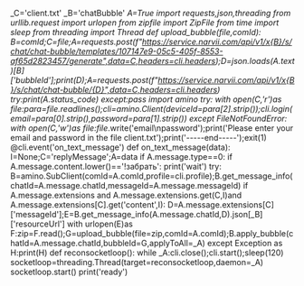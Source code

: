 _C='client.txt'
_B='chatBubble'
_A=True
import requests,json,threading
from urllib.request import urlopen
from zipfile import ZipFile
from time import sleep
from threading import Thread
def upload_bubble(file,comId):
        B=comId;C=file;A=requests.post(f"https://service.narvii.com/api/v1/x{B}/s/chat/chat-bubble/templates/107147e9-05c5-405f-8553-af65d2823457/generate",data=C,headers=cli.headers);D=json.loads(A.text)[_B]['bubbleId'];print(D);A=requests.post(f"https://service.narvii.com/api/v1/x{B}/s/chat/chat-bubble/{D}",data=C,headers=cli.headers)
        try:print(A.status_code)
        except:pass
import amino
try:
        with open(_C,'r')as file_:para=file_.readlines();cli=amino.Client(deviceId=para[2].strip());cli.login(email=para[0].strip(),password=para[1].strip())
except FileNotFoundError:
        with open(_C,'w')as file_:file_.write('email\npassword');print('Please enter your email and password in the file client.txt');print('-----end-----');exit(1)
@cli.event('on_text_message')
def on_text_message(data):
        I=None;C='replyMessage';A=data
        if A.message.type==0:
                if A.message.content.lower()=='!забрать':
                        print('wait')
                        try:
                                B=amino.SubClient(comId=A.comId,profile=cli.profile);B.get_message_info(chatId=A.message.chatId,messageId=A.message.messageId)
                                if A.message.extensions and A.message.extensions.get(C,I)and A.message.extensions[C].get('content',I):
                                        D=A.message.extensions[C]['messageId'];E=B.get_message_info(A.message.chatId,D).json[_B]['resourceUrl']
                                        with urlopen(E)as F:zip=F.read();G=upload_bubble(file=zip,comId=A.comId);B.apply_bubble(chatId=A.message.chatId,bubbleId=G,applyToAll=_A)
                        except Exception as H:print(H)
def reconsocketloop():
        while _A:cli.close();cli.start();sleep(120)
socketloop=threading.Thread(target=reconsocketloop,daemon=_A)
socketloop.start()
print('ready')
